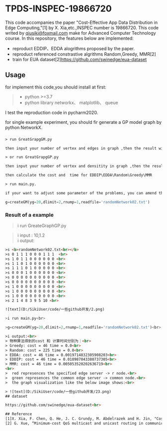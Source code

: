 # TPDS-INSPEC-19866720
This code accompanies the paper  "Cost-Effective App Data Distribution in Edge Computing,"[1]  by X. Xia,etc.,INSPEC number is 19866720. This code writed by qiusiki@foxmail.com make for  Advanced Computer Technology course.
In this repository, the features below are implemented:
- reproduct EDDIP、EDDA alogrithms proposed by the paper.
- reproduct referenced constrastive algrithms Random,Greedy, MMR[2]  
- train for EUA dataset[2]https://github.com/swinedge/eua-dataset

## Usage
for implement this code,you should install at first:
>
> - python >=3.7
> - python library networkx、 matplotlib、 queue
>

I test the reproduction code in pycharm2020.

for single example experiment, you should fir generate a GP model graph by python NetworkX.

###
```html
> run GreatGrapgGM.py 

then input your number of vertex and edges in graph ,then the result will be restored in randomNetwork01.txt.

> or run GreatGrapgGP.py 

then input your number of vertex and densitity in graph ,then the result will be restored in randomNetwork02.txt.

then calculate the cost and  time for EDDIP\EDDA\Random\Greedy\MMR

> run main.py.

if your want to adjust some parameter of the problems, you can amend this command：

```

```python
g=createGM(yg=20,dlimit=2,rnump=1,readfile='randomNetwork02.txt')
```
### Result of a example 

>i run GreateGraphGP.py

>i input : 10,1.2 <br>
>i output: <br>
```html
>s <b>randomNetwork02.txt<br></b>
>s 0 1 1 1 0 0 0 1 1 1  <br>
>s 1 0 1 1 0 0 0 0 0 0 <br>
>s 1 1 0 1 0 0 0 0 0 0 <br>
>s 1 1 1 0 1 0 0 0 0 0 <br>
>s 0 0 0 1 0 0 0 0 0 0 <br>
>s 0 0 0 0 0 0 0 0 0 0 <br>
>s 0 0 0 0 0 0 0 0 0 0 <br>
>s 1 0 0 0 0 0 0 0 0 0 <br>
>s 1 0 0 0 0 0 0 0 0 0 <br>
>s 1 0 0 0 0 0 0 0 0 0 <br>
>s 2 1 4 8 3 9 5 10 <br>

![text](D:/SikiUser/code/一些github开发/2.png)
```
```python
>i run main.py<br>
```
```python
>g=createGM(yg=20,dlimit=2,rnump=1,readfile='randomNetwork02.txt')<br>
```
```html
>i output:<br>
> 物种算法得到的cost 和 计算时间分别为：<br>
> Greedy: cost = 46 time = 0.0<br>
> Random: cost = 225 time = 0.0<br>
> EDDA: cost = 46 time = 0.0019714832305908203<br>
> EDDIP: cost = 46 time = 0.010987043380737305<br>
> MMR: cost = 46 time = 0.005053520202636719<br>
<br>
>  red represences the specified edge server -> r node.<br>
>  green represences the common edge server -> common node.<br>
>  the graph visualization like the below image shows:<br>

> ![text](D:/SikiUser/code/一些github开发/23.png)
## dataset

https://github.com/swinedge/eua-dataset<br>

## Reference
[1]X. Xia, F. Chen, Q. He, J. C. Grundy, M. Abdelrazek and H. Jin, "Cost-Effective App Data Distribution in Edge Computing," in IEEE Transactions on Parallel and Distributed Systems, vol. 32, no. 1, pp. 31-44, 1 Jan. 2021, doi: 10.1109/TPDS.2020.3010521.<br>
[2] G. Xue, “Minimum-cost QoS multicast and unicast routing in communication networks,” IEEE Trans. Commun., vol. 51, no. 5, pp. 817–824, May 2003.<br>
